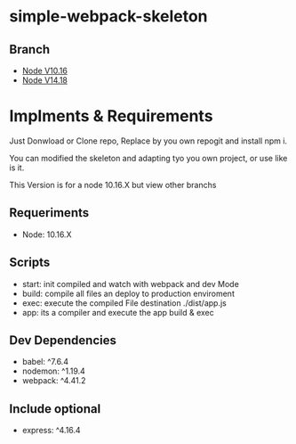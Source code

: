 # simple-webpack-skeleton

## Branch
  - [Node V10.16](https://github.com/csalazart/simple-webpack-skeleton/tree/vnode-10.16)
  - [Node V14.18](https://github.com/csalazart/simple-webpack-skeleton/tree/vnode-14.18)

# Implments & Requirements

 Just Donwload or Clone repo, Replace by you own repogit and install npm i.

You can modified the skeleton and adapting tyo you own project, or use like is it.

This Version is for a node 10.16.X but view other branchs

## Requeriments
   - Node: 10.16.X

## Scripts
  - start: init compiled and watch with webpack and dev Mode
  - build: compile all files an deploy to production enviroment
  - exec: execute the compiled File destination ./dist/app.js
  - app: its a compiler and execute the app build & exec 

## Dev Dependencies
  - babel: ^7.6.4
  - nodemon: ^1.19.4
  - webpack: ^4.41.2

## Include optional  
  - express: ^4.16.4
